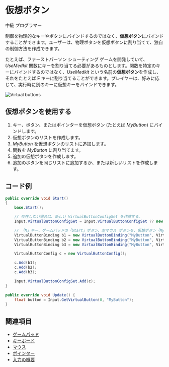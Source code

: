 # 仮想ボタン

<span class="badge text-bg-primary">中級</span>
<span class="badge text-bg-success">プログラマー</span>

制御を物理的なキーやボタンにバインドするのではなく、**仮想ボタン**にバインドすることができます。ユーザーは、物理ボタンを仮想ボタンに割り当てて、独自の制御方法を作成できます。

たとえば、ファーストパーソン シューティング ゲームを開発していて、_UseMedkit_ 関数にキーを割り当てる必要があるものとします。関数を特定のキーにバインドするのではなく、_UseMedkit_ という名前の**仮想ボタン**を作成し、それをたとえば **F** キーに割り当てることができます。プレイヤーは、好みに応じて、実行時に別のキーに仮想キーをバインドできます。

![Virtual buttons](media/index-how-virtual-buttons-work.png)

## 仮想ボタンを使用する

1. キー、ボタン、またはポインターを仮想ボタン (たとえば _MyButton_) にバインドします。
2. 仮想ボタンのリストを作成します。
3. _MyButton_ を仮想ボタンのリストに追加します。
4. 関数を _MyButton_ に割り当てます。
5. 追加の仮想ボタンを作成します。
6. 追加のボタンを同じリストに追加するか、または新しいリストを作成します。

## コード例

```cs
public override void Start()
{
    base.Start();

    // 存在しない場合は、新しい VirtualButtonConfigSet を作成する。
    Input.VirtualButtonConfigSet = Input.VirtualButtonConfigSet ?? new VirtualButtonConfigSet();

    // 「M」キー、ゲームパッドの「Start」ボタン、左マウス ボタンを、仮想ボタン「MyButton」にバインドする。
    VirtualButtonBinding b1 = new VirtualButtonBinding("MyButton", VirtualButton.Keyboard.M);
    VirtualButtonBinding b2 = new VirtualButtonBinding("MyButton", VirtualButton.GamePad.Start);
    VirtualButtonBinding b3 = new VirtualButtonBinding("MyButton", VirtualButton.Mouse.Left);

    VirtualButtonConfig c = new VirtualButtonConfig();

    c.Add(b1);
    c.Add(b2);
    c.Add(b3);

    Input.VirtualButtonConfigSet.Add(c);
}

public override void Update() {
    float button = Input.GetVirtualButton(0, "MyButton");
}
```

## 関連項目
* [ゲームパッド](gamepads.md)
* [キーボード](keyboards.md)
* [マウス](mouse.md)
* [ポインター](pointers.md)
* [入力の概要](index.md)
